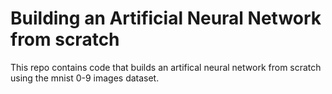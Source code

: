 # Building an Artificial Neural Network from scratch

This repo contains code that builds an artifical neural network from scratch using the mnist 0-9 images dataset.
